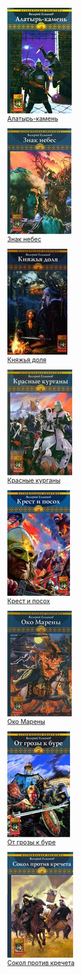 ![](Алатырь-камень.jpg)  
[Алатырь-камень](Алатырь-камень.md)

![](Знак%20небес.jpg)  
[Знак небес](Знак%20небес.md)

![](Княжья%20доля.jpg)  
[Княжья доля](Княжья%20доля.md)

![](Красные%20курганы.jpg)  
[Красные курганы](Красные%20курганы.md)

![](Крест%20и%20посох.jpg)  
[Крест и посох](Крест%20и%20посох.md)

![](Око%20Марены.jpg)  
[Око Марены](Око%20Марены.md)

![](От%20грозы%20к%20буре.jpg)  
[От грозы к буре](От%20грозы%20к%20буре.md)

![](Сокол%20против%20кречета.jpg)  
[Сокол против кречета](Сокол%20против%20кречета.md)
